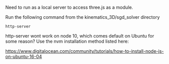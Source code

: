 Need to run as a local server to access three.js as a module.

Run the following command from the kinematics_3D/sgd_solver directory
```
http-server
```

http-server wont work on node 10, which comes default on Ubuntu for some reason? Use the nvm installation method listed here:

https://www.digitalocean.com/community/tutorials/how-to-install-node-js-on-ubuntu-16-04
